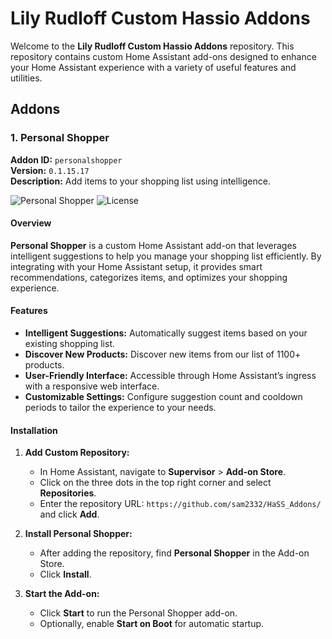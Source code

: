 # Lily Rudloff Custom Hassio Addons

Welcome to the **Lily Rudloff Custom Hassio Addons** repository. This repository contains custom Home Assistant add-ons designed to enhance your Home Assistant experience with a variety of useful features and utilities.

## Addons

### 1. Personal Shopper

**Addon ID:** `personalshopper`  
**Version:** `0.1.15.17`  
**Description:** Add items to your shopping list using intelligence.

![Personal Shopper](https://img.shields.io/badge/version-0.1.15.17-blue) ![License](https://img.shields.io/badge/license-MIT-green)

#### Overview

**Personal Shopper** is a custom Home Assistant add-on that leverages intelligent suggestions to help you manage your shopping list efficiently. By integrating with your Home Assistant setup, it provides smart recommendations, categorizes items, and optimizes your shopping experience.

#### Features

- **Intelligent Suggestions:** Automatically suggest items based on your existing shopping list.
- **Discover New Products:** Discover new items from our list of 1100+ products.
- **User-Friendly Interface:** Accessible through Home Assistant’s ingress with a responsive web interface.
- **Customizable Settings:** Configure suggestion count and cooldown periods to tailor the experience to your needs.

#### Installation

1. **Add Custom Repository:**
   - In Home Assistant, navigate to **Supervisor** > **Add-on Store**.
   - Click on the three dots in the top right corner and select **Repositories**.
   - Enter the repository URL: `https://github.com/sam2332/HaSS_Addons/` and click **Add**.

2. **Install Personal Shopper:**
   - After adding the repository, find **Personal Shopper** in the Add-on Store.
   - Click **Install**.
     
4. **Start the Add-on:**
   - Click **Start** to run the Personal Shopper add-on.
   - Optionally, enable **Start on Boot** for automatic startup.

